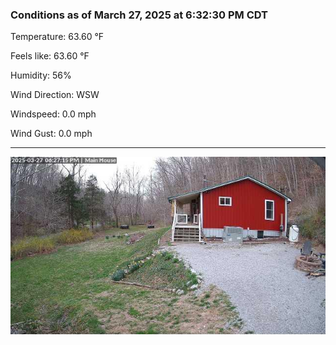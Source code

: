 ### Conditions as of March 27, 2025 at 6:32:30 PM CDT 

Temperature: 63.60 &deg;F

Feels like: 63.60 &deg;F

Humidity: 56%

Wind Direction: WSW

Windspeed: 0.0 mph

Wind Gust: 0.0 mph

---

<img src="./images/latest.jpeg"/>

